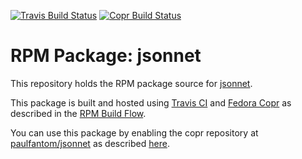 [![Travis Build Status](https://travis-ci.com/paulfantom/jsonnet-rpm.svg?branch=master)](https://travis-ci.com/paulfantom/jsonnet-rpm)
[![Copr Build Status](https://copr.fedorainfracloud.org/coprs/paulfantom/jsonnet/package/jsonnet/status_image/last_build.png)](https://copr.fedorainfracloud.org/coprs/paulfantom/jsonnet/)
# RPM Package: jsonnet

This repository holds the RPM package source for [jsonnet](https://github.com/google/jsonnet).

This package is built and hosted using [Travis CI](https://travis-ci.com) and [Fedora Copr](https://copr.fedorainfracloud.org/) as described in the [RPM Build Flow](https://gist.github.com/abn/daf262e7e454509df1429c87068923d1).

You can use this package by enabling the copr repository at [paulfantom/jsonnet](https://copr.fedorainfracloud.org/coprs/paulfantom/jsonnet/) as described [here](https://gist.github.com/abn/daf262e7e454509df1429c87068923d1#using-packages-in-copr-repository).
